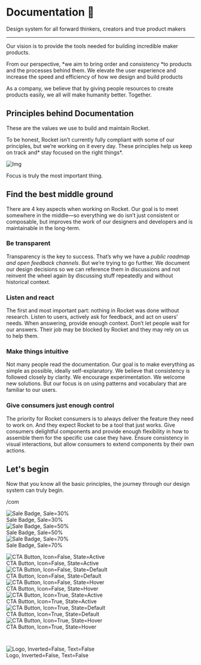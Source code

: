 
# Documentation 🚀

Design system for all forward thinkers, creators and true product makers

---

Our vision is to provide the tools needed for building incredible maker products.

From our perspective, *we aim to bring order and consistency *to products and the processes behind them. We elevate the user experience and increase the speed and efficiency of how we design and build products

As a company, we believe that by giving people resources to create products easily, we all will make humanity better. Together.

## Principles behind Documentation

These are the values we use to build and maintain Rocket.

To be honest, Rocket isn’t currently fully compliant with some of our principles, but we’re working on it every day. These principles help us keep on track and* stay focused on the right things*.

![Img](https://studio-assets.supernova.io/design-systems/14533/9289758a-6300-472a-bbc6-a57098081abf.jpeg?Expires=1990828800&Policy=eyJTdGF0ZW1lbnQiOlt7IlJlc291cmNlIjoiaHR0cHM6Ly9zdHVkaW8tYXNzZXRzLnN1cGVybm92YS5pby9kZXNpZ24tc3lzdGVtcy8xNDUzMy85Mjg5NzU4YS02MzAwLTQ3MmEtYmJjNi1hNTcwOTgwODFhYmYuanBlZyIsIkNvbmRpdGlvbiI6eyJEYXRlTGVzc1RoYW4iOnsiQVdTOkVwb2NoVGltZSI6MTk5MDgyODgwMH19fV19&Signature=E9DL6D-ZtS~4qaH18y5tnHC4gtpQUzZb85NmDFMuezn~MaWHPSumzBv6tXkxGqSgGyKh~9FaYnbfHkcJhU~4F~jdbuY70gbRxUpvnBtyCpz8o0mci-d2A9WoIZ3RGl11izD3c2WMfUaKhSaFlUw8cTGP-9vrqeUi58O2P4zYT9eAeyvOIFzQXgIgljhxiB9mIVU5a4j1vDL8ntJpagEZukKRskOgMrrB4LNQ-nRsvXFF7W5C5EkdoZPZf4jFxcQu2Yj6M9-bqNBXubYMsYYhEXqvqUOAnYVaE59E5PSSe43HKv2gp1ajSJ3ttHtTtCITO8Vyfh1FoTl03Z18ki8iZg__&Key-Pair-Id=APKAJGK34LCCAUR7N6LA)

Focus is truly the most important thing.

## Find the best middle ground

There are 4 key aspects when working on Rocket. Our goal is to meet somewhere in the middle—so everything we do isn’t just consistent or composable, but improves the work of our designers and developers and is maintainable in the long-term.

### Be transparent

Transparency is the key to success. That’s why we have a *public roadmap and open feedback channels*. But we’re trying to go further. We document our design decisions so we can reference them in discussions and not reinvent the wheel again by discussing stuff repeatedly and without historical context.

### Listen and react

The first and most important part: nothing in Rocket was done without research. Listen to users, actively ask for feedback, and act on users’ needs. When answering, provide enough context. Don’t let people wait for our answers. Their job may be blocked by Rocket and they may rely on us to help them.

### Make things intuitive

Not many people read the documentation. Our goal is to make everything as simple as possible, ideally self-explanatory. We believe that consistency is followed closely by clarity. We encourage experimentation. We welcome new solutions. But our focus is on using patterns and vocabulary that are familiar to our users.

### Give consumers just enough control

The priority for Rocket consumers is to always deliver the feature they need to work on. And they expect Rocket to be a tool that just works. Give consumers delightful components and provide enough flexibility in how to assemble them for the specific use case they have. Ensure consistency in visual interactions, but allow consumers to extend components by their own actions.

## Let's begin

Now that you know all the basic principles, the journey through our design system can truly begin.

/com

  
![Sale Badge, Sale=30%](https://studio-assets.supernova.io/design-systems/14533/f04a28a4-feaa-43d3-8313-e9c1335f1684.png?Expires=1990828800&Policy=eyJTdGF0ZW1lbnQiOlt7IlJlc291cmNlIjoiaHR0cHM6Ly9zdHVkaW8tYXNzZXRzLnN1cGVybm92YS5pby9kZXNpZ24tc3lzdGVtcy8xNDUzMy9mMDRhMjhhNC1mZWFhLTQzZDMtODMxMy1lOWMxMzM1ZjE2ODQucG5nIiwiQ29uZGl0aW9uIjp7IkRhdGVMZXNzVGhhbiI6eyJBV1M6RXBvY2hUaW1lIjoxOTkwODI4ODAwfX19XX0_&Signature=TUpyJ5ZclyxxrKroTXKerP5OwVnm1NMx6oIy5lUSnLt8v5BxYJz5Kdm8sU59mSEtYkhuqiTgF-zMrN0KwjYxSriANXBMVY~siDQuSQrlY0AR8URAqRnOYB4EFvOOEdfE7RHhiU6fzPptpsk0RkDkonvSl0Ede1mMuG833avobkehH8f~JVlKMuQ75gNlHnh0Gr7gwm3-aT-neVZHsKIzoKmOFR0QooMQEFDgdAXukoPD6ctIx8GTiXWtG81cIAa~xOXUme5Z16k-dkYUwzwXLAIU0PJuDi-85nInAaD3yHsVc0fIcwew5WpSYlQkvySqt~me9642JQGeyXJ3~lepZw__&Key-Pair-Id=APKAJGK34LCCAUR7N6LA)  
Sale Badge, Sale=30%  
![Sale Badge, Sale=50%](https://studio-assets.supernova.io/design-systems/14533/dd1b4f0d-74be-4752-95f5-902f4f7357b7.png?Expires=1990828800&Policy=eyJTdGF0ZW1lbnQiOlt7IlJlc291cmNlIjoiaHR0cHM6Ly9zdHVkaW8tYXNzZXRzLnN1cGVybm92YS5pby9kZXNpZ24tc3lzdGVtcy8xNDUzMy9kZDFiNGYwZC03NGJlLTQ3NTItOTVmNS05MDJmNGY3MzU3YjcucG5nIiwiQ29uZGl0aW9uIjp7IkRhdGVMZXNzVGhhbiI6eyJBV1M6RXBvY2hUaW1lIjoxOTkwODI4ODAwfX19XX0_&Signature=NHrfsk6qkEzbCt38hIZnKFzo91KEigeUG1G6s8tr7D1s7LjtaVnXnni0HuQrzsF~76QOODzD4TN4JZ8mVaDPWj3XzQH8RgjHb3iOPlOe4ObrHPiZqriAoopOEPCrHcor8xx0t6joiR531cW6djh3C5nYiGOHcNqr5y8Geqkksc7CKrEE2o2MGKxOk4B5-Wyt2lXCT9xljq9nPIHmGlc1bFdrAeWTGiEy2bkpbHaGnm3vGwUyq~dfjVs27NXPP0Ox~k2eXCUxOBGfWN0IcoQhO-7ofHr4KSh4Ft~Z5vBiMljcYkhKOBClDyq8is3MqvS3o7iaYcmGJBp21GIP5O7bJg__&Key-Pair-Id=APKAJGK34LCCAUR7N6LA)  
Sale Badge, Sale=50%  
![Sale Badge, Sale=70%](https://studio-assets.supernova.io/design-systems/14533/fb2b5519-6497-478b-95e8-9f90dc912a28.png?Expires=1990828800&Policy=eyJTdGF0ZW1lbnQiOlt7IlJlc291cmNlIjoiaHR0cHM6Ly9zdHVkaW8tYXNzZXRzLnN1cGVybm92YS5pby9kZXNpZ24tc3lzdGVtcy8xNDUzMy9mYjJiNTUxOS02NDk3LTQ3OGItOTVlOC05ZjkwZGM5MTJhMjgucG5nIiwiQ29uZGl0aW9uIjp7IkRhdGVMZXNzVGhhbiI6eyJBV1M6RXBvY2hUaW1lIjoxOTkwODI4ODAwfX19XX0_&Signature=CxGRy9AvDXOQiBJfDXo2Si43bz1FcpelEFAwZsmZx5cyl1uhbui0un7Faa60XzVRZk6pG1gt-XUmzwLBIvH47mHy0pWXqGulwSwXKgbrtCmISXyuNrEhESc8qQ5Gsg7jawOXFIXq1XIo~0iLgmZnYn4X7~OPh9nwBwWLUkUUmSK0lE28RRWVPm54UJhV-Rbien0SQseukOxMSDCGVSK4KgX~OQZ6pNrZg05Tf7Ddzu~31YYUX60CbTagqe8Xivpqh8P1C0h3k8fFyS9dQBDB6YhIh0Kx-rRQy1WCeVQljgqUv1O5OkYT0dvj6zRoRWcL81VKsftssY80qmpahZS8CA__&Key-Pair-Id=APKAJGK34LCCAUR7N6LA)  
Sale Badge, Sale=70%  


  
![CTA Button, Icon=False, State=Active](https://studio-assets.supernova.io/design-systems/14533/f9bed051-1536-4165-9b6e-1ed76031cd51.png?Expires=1990828800&Policy=eyJTdGF0ZW1lbnQiOlt7IlJlc291cmNlIjoiaHR0cHM6Ly9zdHVkaW8tYXNzZXRzLnN1cGVybm92YS5pby9kZXNpZ24tc3lzdGVtcy8xNDUzMy9mOWJlZDA1MS0xNTM2LTQxNjUtOWI2ZS0xZWQ3NjAzMWNkNTEucG5nIiwiQ29uZGl0aW9uIjp7IkRhdGVMZXNzVGhhbiI6eyJBV1M6RXBvY2hUaW1lIjoxOTkwODI4ODAwfX19XX0_&Signature=TatdqiFQGE081QiPSlBXWWPQghJxSYqZU-Qg8IAYfyb8zdduF~0Ug5mIwujwVDrxxu4gU7KpwSqaG0RLyJ1a8950NuyAlQHA481nhJUoFGC1~BnYHc24n2D8sVNKszT603w0hB-UcRIf4zBJTcNHLRJ4VLB0YxWDfF96JKyG5AWTaQOvOgiwwDFR2qj5sTS8t0ftGQg5K1yByS3hFUr988EO4Qdczg5XeKjfZBoV5nCwi9WxVQ4OQMW49uu7s~Tpei2Y3uQ6CLlpDFeOsGfNTmz4HbuphPVsHPsaVhb8VAniqskcHU8Q5dU1QTr7yzpEGRKBm1Co4siRqi0DD-omWA__&Key-Pair-Id=APKAJGK34LCCAUR7N6LA)  
CTA Button, Icon=False, State=Active  
![CTA Button, Icon=False, State=Default](https://studio-assets.supernova.io/design-systems/14533/a35fff05-f58f-451c-ae7a-ddbc41ff674d.png?Expires=1990828800&Policy=eyJTdGF0ZW1lbnQiOlt7IlJlc291cmNlIjoiaHR0cHM6Ly9zdHVkaW8tYXNzZXRzLnN1cGVybm92YS5pby9kZXNpZ24tc3lzdGVtcy8xNDUzMy9hMzVmZmYwNS1mNThmLTQ1MWMtYWU3YS1kZGJjNDFmZjY3NGQucG5nIiwiQ29uZGl0aW9uIjp7IkRhdGVMZXNzVGhhbiI6eyJBV1M6RXBvY2hUaW1lIjoxOTkwODI4ODAwfX19XX0_&Signature=O0pW-ChHqSEKg8b2mK2wDLD5cRhjif0P0TcrD9gasGb1bpRglxrBy19oXGwXuwj56fgx7e3gbCOKvJJ2I~SRp5Wtewo5GtUH9Lp56SRJAzg4wTThY0uClEOav8VUdU7ofZMNXZhqgzagaz38zHLbzwvPBafCLBVSKjEVpfeQnU~UUayukQ7QZR13LJuTe51XufRWkhJ2S4xciFjpWLqOyG8x-VvHnMDaECeNLnnkBVwIxaLqczbzgFwGi4AQYHGPKlpedfbw4Wo9nCZRabomlyt-2PC9bgZ5fUDaul5pyD7c7b5AdZ-vDAAbTUfSWFqYnavOEcCk1O3ItxxOuRWVng__&Key-Pair-Id=APKAJGK34LCCAUR7N6LA)  
CTA Button, Icon=False, State=Default  
![CTA Button, Icon=False, State=Hover](https://studio-assets.supernova.io/design-systems/14533/e0934b2a-49b9-41eb-a1a5-170688aed579.png?Expires=1990828800&Policy=eyJTdGF0ZW1lbnQiOlt7IlJlc291cmNlIjoiaHR0cHM6Ly9zdHVkaW8tYXNzZXRzLnN1cGVybm92YS5pby9kZXNpZ24tc3lzdGVtcy8xNDUzMy9lMDkzNGIyYS00OWI5LTQxZWItYTFhNS0xNzA2ODhhZWQ1NzkucG5nIiwiQ29uZGl0aW9uIjp7IkRhdGVMZXNzVGhhbiI6eyJBV1M6RXBvY2hUaW1lIjoxOTkwODI4ODAwfX19XX0_&Signature=QMJpqiCJMutwKiKNJhAGi9X0XcNfeyuzVul8aR2dQwP1K9OkVE04lFl2YksXqhRxxM4kOSFiXjMnuz6MYcVZakuDtLuCoxRayYNNsr5AxoJ7aWwEAJfy6qnLepWBtvd6fd3Uq75nhzgQ4Tk1fDrSEjVJVItjAhCULUk3I926BruXxebjLTSTpH21IvJnILV~ESyLf3LtMiV9cAOAMdHqfBL0lJG1BaPpRbOwE0Zp0-qG4INj8ED9j94P7PyxLa7i~3S7bp98YDMPCQkRht1B7lnmEhFYrgO8RW2H0WqBj-MLDTmBNpKisoA2WIi8KvuP4yk2n5Se~s8kdJ3u1qbNGw__&Key-Pair-Id=APKAJGK34LCCAUR7N6LA)  
CTA Button, Icon=False, State=Hover  
![CTA Button, Icon=True, State=Active](https://studio-assets.supernova.io/design-systems/14533/28f51f8f-76fd-4f16-b88d-6aea6b7c1e61.png?Expires=1990828800&Policy=eyJTdGF0ZW1lbnQiOlt7IlJlc291cmNlIjoiaHR0cHM6Ly9zdHVkaW8tYXNzZXRzLnN1cGVybm92YS5pby9kZXNpZ24tc3lzdGVtcy8xNDUzMy8yOGY1MWY4Zi03NmZkLTRmMTYtYjg4ZC02YWVhNmI3YzFlNjEucG5nIiwiQ29uZGl0aW9uIjp7IkRhdGVMZXNzVGhhbiI6eyJBV1M6RXBvY2hUaW1lIjoxOTkwODI4ODAwfX19XX0_&Signature=Md6giuIJcJnAtyDXpUeT4n~mgPirwuFBL8sB4X38ixr8hGHy9pPUD3d0K04SoaGP~hfpC7uTx1gD-rIv5YltwhSh~F02emEVMyU~HfD790ls1YOkL4S40BavrkuUXJpAjVi9Z0bg4jtloDKOjxARbGFByejH0R8VDnXpiUwnYrNEd3SmJff0rxV723vy444W2fJm~lbFUcKRzxpUXBVELIKBQ7Oebtbx0rWes7C~xac21K2sJ1ihcYv22MmyrONV2wuoskHKd-Gk9EGpuOFksmG3DHzWX3KdrfQeKHkECPI7bGg6Rxukz5OzJIiunlnbbOaFn9~euRgW5aRJcfhIfg__&Key-Pair-Id=APKAJGK34LCCAUR7N6LA)  
CTA Button, Icon=True, State=Active  
![CTA Button, Icon=True, State=Default](https://studio-assets.supernova.io/design-systems/14533/5cccdb53-813a-437f-9581-6305339d8466.png?Expires=1990828800&Policy=eyJTdGF0ZW1lbnQiOlt7IlJlc291cmNlIjoiaHR0cHM6Ly9zdHVkaW8tYXNzZXRzLnN1cGVybm92YS5pby9kZXNpZ24tc3lzdGVtcy8xNDUzMy81Y2NjZGI1My04MTNhLTQzN2YtOTU4MS02MzA1MzM5ZDg0NjYucG5nIiwiQ29uZGl0aW9uIjp7IkRhdGVMZXNzVGhhbiI6eyJBV1M6RXBvY2hUaW1lIjoxOTkwODI4ODAwfX19XX0_&Signature=B3VTUb8l6aCRvx8T76ipvTlhqxA9oTkF9rEzVR~RobAFrwwETKPkNy3KABZ4dzbRKpK6UeiueY~AaXRe~sdQfRg7mOEXz-szdY~4pu-uCXNYkXBO00Sl917GOM9CwSTVWIXHfhmlViYt-7b9w0yL802q6MJvQAcflF-uCYXMgTiB3~VhDesLYQnxJrdlWMox~8u2-Pm~FZQUaHoR3gFMpyCKNcsBnhJqQPCxq1C0ybMaFKGb9sO0QYirPMcAnJHkygKRpHccKzZA3p2YjXaliulMNeEA6Mok5FaKgJqV8nQqN6~egqhKj5av4FQqv6MIgQKAFMUVfEA30QqGO8e-dw__&Key-Pair-Id=APKAJGK34LCCAUR7N6LA)  
CTA Button, Icon=True, State=Default  
![CTA Button, Icon=True, State=Hover](https://studio-assets.supernova.io/design-systems/14533/4a849c5d-a5f9-4488-aa34-59bd3a6291f1.png?Expires=1990828800&Policy=eyJTdGF0ZW1lbnQiOlt7IlJlc291cmNlIjoiaHR0cHM6Ly9zdHVkaW8tYXNzZXRzLnN1cGVybm92YS5pby9kZXNpZ24tc3lzdGVtcy8xNDUzMy80YTg0OWM1ZC1hNWY5LTQ0ODgtYWEzNC01OWJkM2E2MjkxZjEucG5nIiwiQ29uZGl0aW9uIjp7IkRhdGVMZXNzVGhhbiI6eyJBV1M6RXBvY2hUaW1lIjoxOTkwODI4ODAwfX19XX0_&Signature=RgO4znfIcTN5x4U3I5vMyAgm4j-DQG0aXHR3EVAGdF1AgLQcAt9~aaZ-GcAYlcBVFikehOaDiL2twOVo-aaXwOY5-oPpDRMk3hWBz8drmiWGYVaOV3DR9W7Hd~s5AUcHa-DvOhM5RCJkbfqcPIOnziCg~SpVNzL3NH2Bv~bO~-HzzKc7n4vHCQjcHiBSjzIeSfuwXzNXa-xjTb8z82ApODvFXF-FcCHW9BG-ul72WKRe9n4LbZiOKHTeycZcGzarB3P6VorAEgDdbF9bsrf6RFsprVEBqjZ~01YIodiimBAH0U4VHr8w7UodVZBA1Zu0XzKui4ub0~gTBUgmBV5tbg__&Key-Pair-Id=APKAJGK34LCCAUR7N6LA)  
CTA Button, Icon=True, State=Hover  


```javascript  
  
```

  
![Logo, Inverted=False, Text=False](https://studio-assets.supernova.io/design-systems/14533/e09eed06-0d18-4224-861e-df9b804b1876.png?Expires=1990828800&Policy=eyJTdGF0ZW1lbnQiOlt7IlJlc291cmNlIjoiaHR0cHM6Ly9zdHVkaW8tYXNzZXRzLnN1cGVybm92YS5pby9kZXNpZ24tc3lzdGVtcy8xNDUzMy9lMDllZWQwNi0wZDE4LTQyMjQtODYxZS1kZjliODA0YjE4NzYucG5nIiwiQ29uZGl0aW9uIjp7IkRhdGVMZXNzVGhhbiI6eyJBV1M6RXBvY2hUaW1lIjoxOTkwODI4ODAwfX19XX0_&Signature=A8bQDooZF3SdNO5DCMes7ABZ6rgUEzNE~mJKb3L5gd4RxH9Tark523fKTCM-1S0UMIYJC2OaNaQLe4bZXn2uTkDw-rRQqKlY5oWEdoN3MZK9-jC1LUzp3oRLKlQeb7lL-Gtt8Z04JmFY0LNSo4sKIXc34ubfwu45xr1N4YqI02WXPEDUy93eRmft5T2do2DtjNkWAJVkaEacoMjB4cajh8MCj0zVOOjQLSPRh6aCO0Kd22vzJhk-QiNfvlKVGqXWzxjtsCRnd--ROX6GoggI1XHiodiKT7kw51tHj1ggMlWD81I-97PWf1CvKu4k4spnzNBVcwLsr1RerxUNiR7RBA__&Key-Pair-Id=APKAJGK34LCCAUR7N6LA)  
Logo, Inverted=False, Text=False  


  
  

